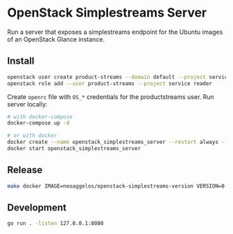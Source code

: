 # OpenStack Simplestreams Server

Run a server that exposes a simplestreams endpoint for the Ubuntu images of an OpenStack Glance instance.

## Install

```bash
openstack user create product-streams --domain default --project service --password-prompt
openstack role add --user product-streams --project service reader
```

Create `openrc` file with `OS_*` credentials for the productstreams user. Run server locally:

```bash
# with docker-compose
docker-compose up -d

# or with docker
docker create --name openstack_simplestreams_server --restart always --network host --env-file ./openrc --restart=always neoaggelos/openstack-simplestreams-server:0.2.0
docker start openstack_simplestreams_server
```

## Release

```bash
make docker IMAGE=neoaggelos/openstack-simplestreams-version VERSION=0.2.0
```

## Development

```bash
go run . -listen 127.0.0.1:8080
```

